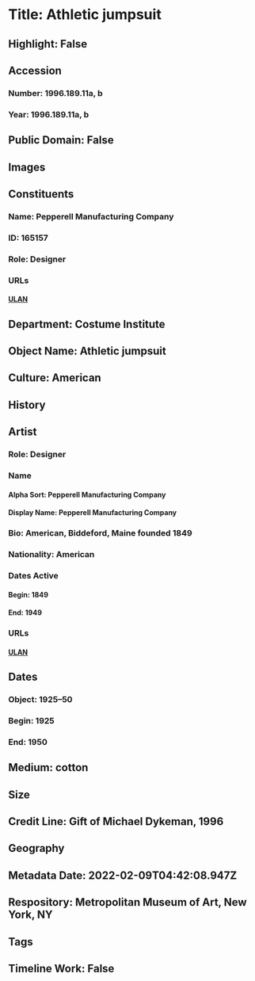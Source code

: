 # Title: Athletic jumpsuit
## Highlight: False
## Accession
### Number: 1996.189.11a, b
### Year: 1996.189.11a, b
## Public Domain: False
## Images
## Constituents
### Name: Pepperell Manufacturing Company
### ID: 165157
### Role: Designer
### URLs
#### [ULAN](http://vocab.getty.edu/page/ulan/500524460)
## Department: Costume Institute
## Object Name: Athletic jumpsuit
## Culture: American
## History
## Artist
### Role: Designer
### Name
#### Alpha Sort: Pepperell Manufacturing Company
#### Display Name: Pepperell Manufacturing Company
### Bio: American, Biddeford, Maine founded 1849
### Nationality: American
### Dates Active
#### Begin: 1849
#### End: 1949
### URLs
#### [ULAN](http://vocab.getty.edu/page/ulan/500524460)
## Dates
### Object: 1925–50
### Begin: 1925
### End: 1950
## Medium: cotton
## Size
## Credit Line: Gift of Michael Dykeman, 1996
## Geography
## Metadata Date: 2022-02-09T04:42:08.947Z
## Respository: Metropolitan Museum of Art, New York, NY
## Tags
## Timeline Work: False